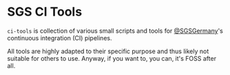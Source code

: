 SGS CI Tools
============

`ci-tools` is collection of various small scripts and tools for [@SGSGermany](https://github.com/SGSGermany)'s continuous integration (CI) pipelines.

All tools are highly adapted to their specific purpose and thus likely not suitable for others to use. Anyway, if you want to, you can, it's FOSS after all.
